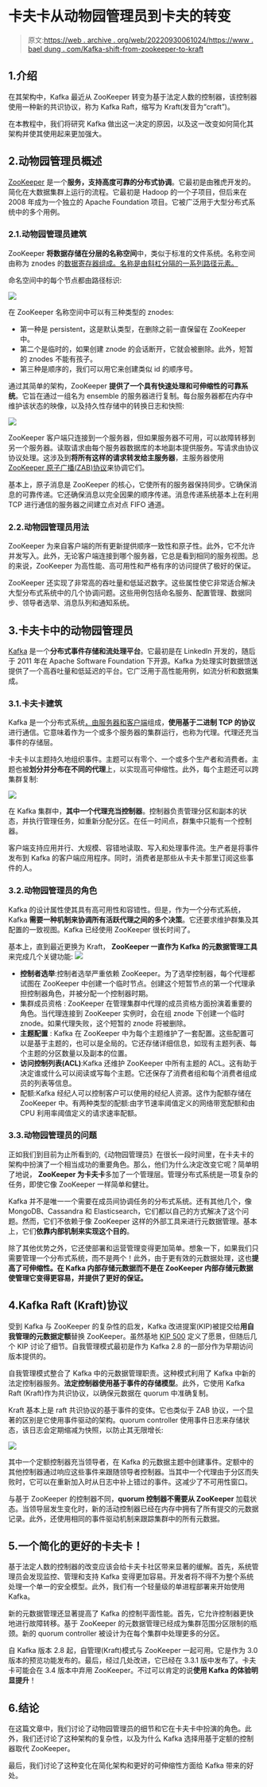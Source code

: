 # 卡夫卡从动物园管理员到卡夫的转变

> 原文:[https://web . archive . org/web/20220930061024/https://www . bael dung . com/Kafka-shift-from-zookeeper-to-kraft](https://web.archive.org/web/20220930061024/https://www.baeldung.com/kafka-shift-from-zookeeper-to-kraft)

## 1.介绍

在其架构中，Kafka 最近从 ZooKeeper 转变为基于法定人数的控制器，该控制器使用一种新的共识协议，称为 Kafka Raft，缩写为 Kraft(发音为“craft”)。

在本教程中，我们将研究 Kafka 做出这一决定的原因，以及这一改变如何简化其架构并使其使用起来更加强大。

## 2.动物园管理员概述

[ZooKeeper](https://web.archive.org/web/20221118043330/https://zookeeper.apache.org/) 是一个**服务，支持高度可靠的分布式协调**。它最初是由雅虎开发的。简化在大数据集群上运行的流程。它最初是 Hadoop 的一个子项目，但后来在 2008 年成为一个独立的 Apache Foundation 项目。它被广泛用于大型分布式系统中的多个用例。

### 2.1.动物园管理员建筑

ZooKeeper **将数据存储在分层的名称空间**中，类似于标准的文件系统。名称空间由称为 znodes 的[数据寄存器组成。名称是由斜杠分隔的一系列路径元素。](/web/20221118043330/https://www.baeldung.com/java-zookeeper)

命名空间中的每个节点都由路径标识:

[![](../Images/3a8fc5c3235a9f475af453fc2ae7edf7.png)](/web/20221118043330/https://www.baeldung.com/wp-content/uploads/2022/11/ZooKeeper-Data-Model.jpg)

在 ZooKeeper 名称空间中可以有三种类型的 znodes:

*   第一种是 persistent，这是默认类型，在删除之前一直保留在 ZooKeeper 中。
*   第二个是临时的，如果创建 znode 的会话断开，它就会被删除。此外，短暂的 znodes 不能有孩子。
*   第三种是顺序的，我们可以用它来创建类似 id 的顺序号。

通过其简单的架构，ZooKeeper **提供了一个具有快速处理和可伸缩性的可靠系统**。它旨在通过一组名为 ensemble 的服务器进行复制。每台服务器都在内存中维护该状态的映像，以及持久性存储中的转换日志和快照:

[![](../Images/1e3a41256f5ff2b47b1f41dace0ffee6.png)](/web/20221118043330/https://www.baeldung.com/wp-content/uploads/2022/11/ZooKeeper-Architecture.jpg)

ZooKeeper 客户端只连接到一个服务器，但如果服务器不可用，可以故障转移到另一个服务器。读取请求由每个服务器数据库的本地副本提供服务。写请求由协议协议处理。这涉及到**将所有这样的请求转发给主服务器**，主服务器使用 [ZooKeeper 原子广播(ZAB)协议](https://web.archive.org/web/20221118043330/https://zookeeper.apache.org/doc/r3.4.13/zookeeperInternals.html#sc_atomicBroadcast)来协调它们。

基本上，原子消息是 ZooKeeper 的核心，它使所有的服务器保持同步。它确保消息的可靠传递。它还确保消息以完全因果的顺序传递。消息传递系统基本上在利用 TCP 进行通信的服务器之间建立点对点 FIFO 通道。

### 2.2.动物园管理员用法

ZooKeeper 为来自客户端的所有更新提供顺序一致性和原子性。此外，它不允许并发写入。此外，无论客户端连接到哪个服务器，它总是看到相同的服务视图。总的来说，ZooKeeper 为高性能、高可用性和严格有序的访问提供了极好的保证。

ZooKeeper 还实现了非常高的吞吐量和低延迟数字。这些属性使它非常适合解决大型分布式系统中的几个协调问题。这些用例包括命名服务、配置管理、数据同步、领导者选举、消息队列和通知系统。

## 3.卡夫卡中的动物园管理员

[Kafka](https://web.archive.org/web/20221118043330/https://kafka.apache.org/) 是一个**分布式事件存储和流处理平台**。它最初是在 LinkedIn 开发的，随后于 2011 年在 Apache Software Foundation 下开源。Kafka 为处理实时数据馈送提供了一个高吞吐量和低延迟的平台。它广泛用于高性能用例，如流分析和数据集成。

### 3.1.卡夫卡建筑

Kafka 是一个分布式系统[，由服务器和客户端](/web/20221118043330/https://www.baeldung.com/spring-kafka)组成，**使用基于二进制 TCP 的协议**进行通信。它意味着作为一个或多个服务器的集群运行，也称为代理。代理还充当事件的存储层。

卡夫卡以主题持久地组织事件。主题可以有零个、一个或多个生产者和消费者。主题也被**划分并分布在不同的代理**上，以实现高可伸缩性。此外，每个主题还可以跨集群复制:

[![](../Images/4a1a1fecf6fbfefb388c2a6871d05f2a.png)](/web/20221118043330/https://www.baeldung.com/wp-content/uploads/2022/11/Kafka-Architecture-3.jpg)

在 Kafka 集群中，**其中一个代理充当控制器**。控制器负责管理分区和副本的状态，并执行管理任务，如重新分配分区。在任一时间点，群集中只能有一个控制器。

客户端支持应用并行、大规模、容错地读取、写入和处理事件流。生产者是将事件发布到 Kafka 的客户端应用程序。同时，消费者是那些从卡夫卡那里订阅这些事件的人。

### 3.2.动物园管理员的角色

Kafka 的设计属性使其具有高可用性和容错性。但是，作为一个分布式系统，Kafka **需要一种机制来协调所有活跃代理之间的多个决策**。它还要求维护群集及其配置的一致视图。Kafka 已经使用 ZooKeeper 很长时间了。

基本上，直到最近更换为 Kraft， **ZooKeeper 一直作为 Kafka 的元数据管理工具**来完成几个关键功能: [![](../Images/0284d48d5db1c031e9bd7de43f5ae4c2.png)](/web/20221118043330/https://www.baeldung.com/wp-content/uploads/2022/11/Kafka-Role-of-ZooKeeper.jpg)

*   **控制者选举**:控制者选举严重依赖 ZooKeeper。为了选举控制器，每个代理都试图在 ZooKeeper 中创建一个临时节点。创建这个短暂节点的第一个代理承担控制器角色，并被分配一个控制器时期。
*   集群成员资格 : ZooKeeper 在管理集群中代理的成员资格方面扮演着重要的角色。当代理连接到 ZooKeeper 实例时，会在组 znode 下创建一个临时 znode。如果代理失败，这个短暂的 znode 将被删除。
*   **主题配置** : Kafka 在 ZooKeeper 中为每个主题维护了一套配置。这些配置可以是基于主题的，也可以是全局的。它还存储详细信息，如现有主题列表、每个主题的分区数量以及副本的位置。
*   **访问控制列表(ACL)**:Kafka 还维护 ZooKeeper 中所有主题的 ACL。这有助于决定谁或什么可以阅读或写每个主题。它还保存了消费者组和每个消费者组成员的列表等信息。
*   配额:Kafka 经纪人可以控制客户可以使用的经纪人资源。这作为配额存储在 ZooKeeper 中。有两种类型的配额:由字节速率阈值定义的网络带宽配额和由 CPU 利用率阈值定义的请求速率配额。

### 3.3.动物园管理员的问题

正如我们到目前为止所看到的,《动物园管理员》在很长一段时间里，在卡夫卡的架构中扮演了一个相当成功的重要角色。那么，他们为什么决定改变它呢？简单明了地说， **ZooKeeper 为卡夫卡**多加了一个管理层。管理分布式系统是一项复杂的任务，即使它像 ZooKeeper 一样简单和健壮。

Kafka 并不是唯一一个需要在成员间协调任务的分布式系统。还有其他几个，像 MongoDB、Cassandra 和 Elasticsearch，它们都以自己的方式解决了这个问题。然而，它们不依赖于像 ZooKeeper 这样的外部工具来进行元数据管理。基本上，它们**依靠内部机制来实现这个目的**。

除了其他优势之外，它还使部署和运营管理变得更加简单。想象一下，如果我们只需要管理一个分布式系统，而不是两个！此外，由于更有效的元数据处理，这也**提高了可伸缩性。在 Kafka 内部存储元数据而不是在 ZooKeeper 内部存储元数据使管理它变得更容易，并提供了更好的保证。**

## 4.Kafka Raft (Kraft)协议

受到 Kafka 与 ZooKeeper 的复杂性的启发，Kafka 改进提案(KIP)被提交给**用自我管理的元数据定额**替换 ZooKeeper。虽然基地 [KIP 500](https://web.archive.org/web/20221118043330/https://cwiki.apache.org/confluence/display/KAFKA/KIP-500%3A+Replace+ZooKeeper+with+a+Self-Managed+Metadata+Quorum) 定义了愿景，但随后几个 KIP 讨论了细节。自我管理模式最初是作为 Kafka 2.8 的一部分作为早期访问版本提供的。

自我管理模式整合了 Kafka 中的元数据管理职责。这种模式利用了 Kafka 中新的法定控制器服务。**法定控制器使用基于事件的存储模型**。此外，它使用 Kafka Raft (Kraft)作为共识协议，以确保元数据在 quorum 中准确复制。

Kraft 基本上是 raft 共识协议的基于事件的变体。它也类似于 ZAB 协议，一个显著的区别是它使用事件驱动的架构。quorum controller 使用事件日志来存储状态，该日志会定期缩减为快照，以防止其无限增长:

[![](../Images/98665316d4a8df6ce6afadf1063cee7f.png)](/web/20221118043330/https://www.baeldung.com/wp-content/uploads/2022/11/Kafka-KRaft-Protocol.jpg)

其中一个定额控制器充当领导者，在 Kafka 的元数据主题中创建事件。定额中的其他控制器通过响应这些事件来跟随领导者控制器。当其中一个代理由于分区而失败时，它可以在重新加入时从日志中补上错过的事件。这减少了不可用性窗口。

与基于 ZooKeeper 的控制器不同，**quorum 控制器不需要从 ZooKeeper** 加载状态。当领导层发生变化时，新的活动控制器已经在内存中拥有了所有提交的元数据记录。此外，还使用相同的事件驱动机制来跟踪集群中的所有元数据。

## 5.一个简化的更好的卡夫卡！

基于法定人数的控制器的改变应该会给卡夫卡社区带来显著的缓解。首先，系统管理员会发现监控、管理和支持 Kafka 变得更加容易。开发者将不得不为整个系统处理一个单一的安全模型。此外，我们有一个轻量级的单进程部署来开始使用 Kafka。

新的元数据管理还显著提高了 Kafka 的控制平面性能。首先，它允许控制器更快地进行故障转移。基于 ZooKeeper 的元数据管理已经成为集群范围分区限制的瓶颈。新的 quorum controller 被设计为在每个集群中处理更多的分区。

自 Kafka 版本 2.8 起，自管理(Kraft)模式与 ZooKeeper 一起可用。它是作为 3.0 版本的预览功能发布的。最后，经过几处改进，它已经在 3.3.1 版中发布了。卡夫卡可能会在 3.4 版本中弃用 ZooKeeper。不过可以肯定的说**使用 Kafka 的体验明显提升**！

## 6.结论

在这篇文章中，我们讨论了动物园管理员的细节和它在卡夫卡中扮演的角色。此外，我们还讨论了这种架构的复杂性，以及为什么 Kafka 选择用基于定额的控制器取代 ZooKeeper。

最后，我们讨论了这种变化在简化架构和更好的可伸缩性方面给 Kafka 带来的好处。